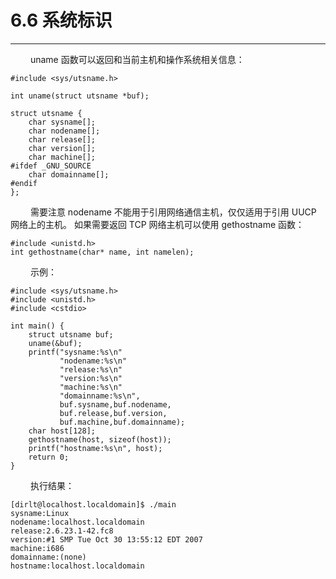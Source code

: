 # 6.6 系统标识
***

&emsp;&emsp;
uname 函数可以返回和当前主机和操作系统相关信息：

    #include <sys/utsname.h>
    
    int uname(struct utsname *buf);
    
    struct utsname {
        char sysname[];
        char nodename[];
        char release[];
        char version[];
        char machine[];
    #ifdef _GNU_SOURCE
        char domainname[];
    #endif
    };

&emsp;&emsp;
需要注意 nodename 不能用于引用网络通信主机，仅仅适用于引用 UUCP 网络上的主机。
如果需要返回 TCP 网络主机可以使用 gethostname 函数：

    #include <unistd.h>
    int gethostname(char* name, int namelen);
    
&emsp;&emsp;
示例：
    
    #include <sys/utsname.h>
    #include <unistd.h>
    #include <cstdio>
    
    int main() {
        struct utsname buf;
        uname(&buf);
        printf("sysname:%s\n"
               "nodename:%s\n"
               "release:%s\n"
               "version:%s\n"
               "machine:%s\n"
               "domainname:%s\n",
               buf.sysname,buf.nodename,
               buf.release,buf.version,
               buf.machine,buf.domainname);
        char host[128];
        gethostname(host, sizeof(host));
        printf("hostname:%s\n", host);
        return 0;
    }
    
&emsp;&emsp;
执行结果：
    
    [dirlt@localhost.localdomain]$ ./main
    sysname:Linux
    nodename:localhost.localdomain
    release:2.6.23.1-42.fc8
    version:#1 SMP Tue Oct 30 13:55:12 EDT 2007
    machine:i686
    domainname:(none)
    hostname:localhost.localdomain